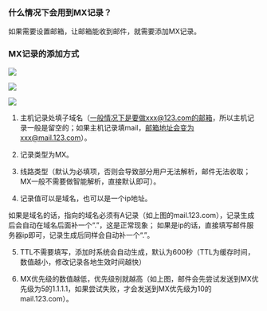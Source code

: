 ### 什么情况下会用到MX记录？

如果需要设置邮箱，让邮箱能收到邮件，就需要添加MX记录。


### MX记录的添加方式

![](http://imgcache.tcecqpoc.fsphere.cn/image/mccdn.qcloud.com/static/img/a498e4a9209d03b91489e15f83758585/MX-1.png)

![](http://imgcache.tcecqpoc.fsphere.cn/image/mccdn.qcloud.com/static/img/93545943591cdad40248edf7db3ccfe7/MX-2.png)

![](http://imgcache.tcecqpoc.fsphere.cn/image/mccdn.qcloud.com/static/img/ced0a3421c498044c16a2219e3967bbf/MX-3.png)

1. 主机记录处填子域名（一般情况下是要做xxx@123.com的邮箱，所以主机记录一般是留空的；如果主机记录填mail，邮箱地址会变为xxx@mail.123.com）。

2. 记录类型为MX。

3. 线路类型（默认为必填项，否则会导致部分用户无法解析，邮件无法收取；MX一般不需要做智能解析，直接默认即可）。

4. 记录值可以是域名，也可以是一个ip地址。

如果是域名的话，指向的域名必须有A记录（如上图的mail.123.com），记录生成后会自动在域名后面补一个“.”，这是正常现象；
如果是ip的话，直接填写邮件服务器ip即可，记录生成后同样会自动补一个“.”。

5. TTL不需要填写，添加时系统会自动生成，默认为600秒（TTL为缓存时间，数值越小，修改记录各地生效时间越快）

6. MX优先级的数值越低，优先级别就越高（如上图，邮件会先尝试发送到MX优先级为5的1.1.1.1，如果尝试失败，才会发送到MX优先级为10的mail.123.com）。